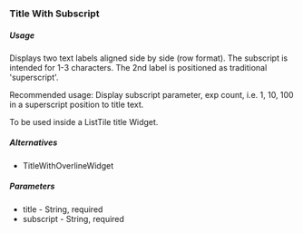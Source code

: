### Title With Subscript

##### Usage

Displays two text labels aligned side by side (row format). The subscript is intended for 1-3 characters.  The 2nd label is positioned as traditional 'superscript'.

Recommended usage: Display subscript parameter, exp count, i.e. 1, 10, 100 in a superscript position to title text.

To be used inside a ListTile title Widget.

##### Alternatives

* TitleWithOverlineWidget

##### Parameters

* title - String, required
* subscript - String, required

`  `
  